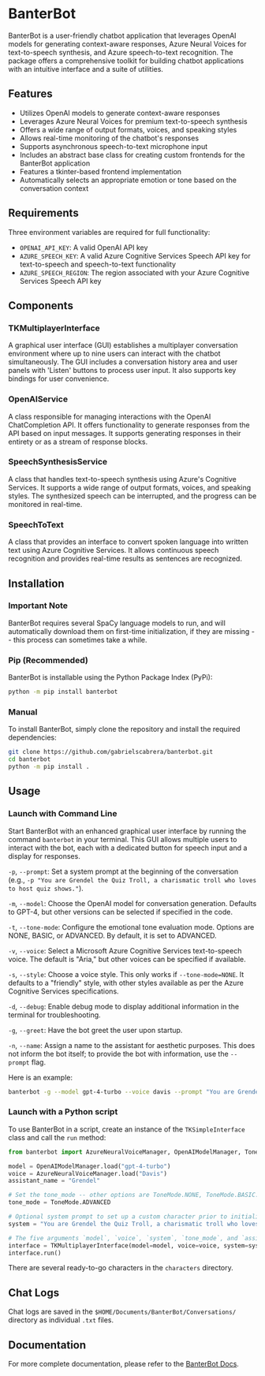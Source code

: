 # BanterBot

BanterBot is a user-friendly chatbot application that leverages OpenAI models for generating context-aware responses, Azure Neural Voices for text-to-speech synthesis, and Azure speech-to-text recognition. The package offers a comprehensive toolkit for building chatbot applications with an intuitive interface and a suite of utilities.

## Features

* Utilizes OpenAI models to generate context-aware responses
* Leverages Azure Neural Voices for premium text-to-speech synthesis
* Offers a wide range of output formats, voices, and speaking styles
* Allows real-time monitoring of the chatbot's responses
* Supports asynchronous speech-to-text microphone input
* Includes an abstract base class for creating custom frontends for the BanterBot application
* Features a tkinter-based frontend implementation
* Automatically selects an appropriate emotion or tone based on the conversation context

## Requirements

Three environment variables are required for full functionality:

* `OPENAI_API_KEY`: A valid OpenAI API key
* `AZURE_SPEECH_KEY`: A valid Azure Cognitive Services Speech API key for text-to-speech and speech-to-text functionality
* `AZURE_SPEECH_REGION`: The region associated with your Azure Cognitive Services Speech API key

## Components

### TKMultiplayerInterface

A graphical user interface (GUI) establishes a multiplayer conversation environment where up to nine users can interact with the chatbot simultaneously. The GUI includes a conversation history area and user panels with 'Listen' buttons to process user input. It also supports key bindings for user convenience.

### OpenAIService

A class responsible for managing interactions with the OpenAI ChatCompletion API. It offers functionality to generate responses from the API based on input messages. It supports generating responses in their entirety or as a stream of response blocks.

### SpeechSynthesisService

A class that handles text-to-speech synthesis using Azure's Cognitive Services. It supports a wide range of output formats, voices, and speaking styles. The synthesized speech can be interrupted, and the progress can be monitored in real-time.

### SpeechToText
A class that provides an interface to convert spoken language into written text using Azure Cognitive Services. It allows continuous speech recognition and provides real-time results as sentences are recognized.

## Installation

### Important Note

BanterBot requires several SpaCy language models to run, and will automatically download them on first-time initialization, if they are missing -- this process can sometimes take a while.

### Pip (Recommended)

BanterBot is installable using the Python Package Index (PyPi):

```bash
python -m pip install banterbot
```

### Manual

To install BanterBot, simply clone the repository and install the required dependencies:

```bash
git clone https://github.com/gabrielscabrera/banterbot.git
cd banterbot
python -m pip install .
```

## Usage

### Launch with Command Line

Start BanterBot with an enhanced graphical user interface by running the command `banterbot` in your terminal. This GUI allows multiple users to interact with the bot, each with a dedicated button for speech input and a display for responses.

`-p`, `--prompt`: Set a system prompt at the beginning of the conversation (e.g., `-p "You are Grendel the Quiz Troll, a charismatic troll who loves to host quiz shows."`).

`-m`, `--model`: Choose the OpenAI model for conversation generation. Defaults to GPT-4, but other versions can be selected if specified in the code.

`-t`, `--tone-mode`: Configure the emotional tone evaluation mode. Options are NONE, BASIC, or ADVANCED. By default, it is set to ADVANCED.

`-v`, `--voice`: Select a Microsoft Azure Cognitive Services text-to-speech voice. The default is "Aria," but other voices can be specified if available.

`-s`, `--style`: Choose a voice style. This only works if `--tone-mode=NONE`. It defaults to a "friendly" style, with other styles available as per the Azure Cognitive Services specifications.

`-d`, `--debug`: Enable debug mode to display additional information in the terminal for troubleshooting.

`-g`, `--greet`: Have the bot greet the user upon startup.

`-n`, `--name`: Assign a name to the assistant for aesthetic purposes. This does not inform the bot itself; to provide the bot with information, use the `--prompt` flag.

Here is an example:

```bash
banterbot -g --model gpt-4-turbo --voice davis --prompt "You are Grendel the Quiz Troll, a charismatic troll who loves to host quiz shows." --tone-mode ADVANCED --name Grendel
```

### Launch with a Python script

To use BanterBot in a script, create an instance of the `TKSimpleInterface` class and call the `run` method:

```python
from banterbot import AzureNeuralVoiceManager, OpenAIModelManager, ToneMode, TKMultiplayerInterface

model = OpenAIModelManager.load("gpt-4-turbo")
voice = AzureNeuralVoiceManager.load("Davis")
assistant_name = "Grendel"

# Set the tone_mode -- other options are ToneMode.NONE, ToneMode.BASIC.
tone_mode = ToneMode.ADVANCED

# Optional system prompt to set up a custom character prior to initializing BanterBot.
system = "You are Grendel the Quiz Troll, a charismatic troll who loves to host quiz shows."

# The five arguments `model`, `voice`, `system`, `tone_mode`, and `assistant_name` are optional.
interface = TKMultiplayerInterface(model=model, voice=voice, system=system, tone_mode=tone_mode, assistant_name=assistant_name)
interface.run()
```

There are several ready-to-go characters in the `characters` directory.

## Chat Logs

Chat logs are saved in the `$HOME/Documents/BanterBot/Conversations/` directory as individual `.txt` files.

## Documentation

For more complete documentation, please refer to the [BanterBot Docs](https://gabrielscabrera.github.io/BanterBot/).
